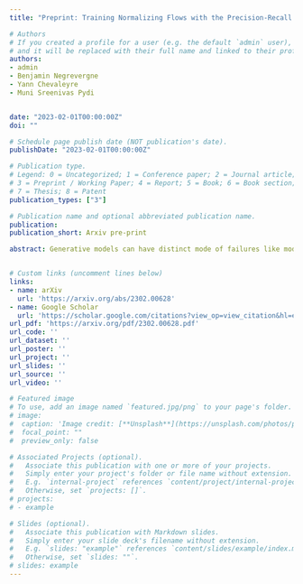 ```yaml
---
title: "Preprint: Training Normalizing Flows with the Precision-Recall Divergence"

# Authors
# If you created a profile for a user (e.g. the default `admin` user), write the username (folder name) here 
# and it will be replaced with their full name and linked to their profile.
authors:
- admin
- Benjamin Negrevergne
- Yann Chevaleyre
- Muni Sreenivas Pydi


date: "2023-02-01T00:00:00Z"
doi: ""

# Schedule page publish date (NOT publication's date).
publishDate: "2023-02-01T00:00:00Z"

# Publication type.
# Legend: 0 = Uncategorized; 1 = Conference paper; 2 = Journal article;
# 3 = Preprint / Working Paper; 4 = Report; 5 = Book; 6 = Book section;
# 7 = Thesis; 8 = Patent
publication_types: ["3"]

# Publication name and optional abbreviated publication name.
publication: 
publication_short: Arxiv pre-print

abstract: Generative models can have distinct mode of failures like mode dropping and low quality samples, which cannot be captured by a single scalar metric. To address this, recent works propose evaluating generative models using precision and recall, where precision measures quality of samples and recall measures the coverage of the target distribution. Although a variety of discrepancy measures between the target and estimated distribution are used to train generative models, it is unclear what precision-recall trade-offs are achieved by various choices of the discrepancy measures. In this paper, we show that achieving a specified precision-recall trade-off corresponds to minimising -divergences from a family we call the  *PR-divergences*. Conversely, any -divergence can be written as a linear combination of PR-divergences and therefore correspond to minimising a weighted precision-recall trade-off. Further, we propose a novel generative model that is able to train a normalizing flow to minimise any -divergence, and in particular, achieve a given precision-recall trade-off.


# Custom links (uncomment lines below)
links:
- name: arXiv
  url: 'https://arxiv.org/abs/2302.00628'
- name: Google Scholar
  url: 'https://scholar.google.com/citations?view_op=view_citation&hl=en&user=l_e0zo8AAAAJ&citation_for_view=l_e0zo8AAAAJ:9yKSN-GCB0IC'
url_pdf: 'https://arxiv.org/pdf/2302.00628.pdf'
url_code: ''
url_dataset: ''
url_poster: ''
url_project: ''
url_slides: ''
url_source: ''
url_video: ''

# Featured image
# To use, add an image named `featured.jpg/png` to your page's folder. 
# image:
#  caption: 'Image credit: [**Unsplash**](https://unsplash.com/photos/pLCdAaMFLTE)'
#  focal_point: ""
#  preview_only: false

# Associated Projects (optional).
#   Associate this publication with one or more of your projects.
#   Simply enter your project's folder or file name without extension.
#   E.g. `internal-project` references `content/project/internal-project/index.md`.
#   Otherwise, set `projects: []`.
# projects:
# - example

# Slides (optional).
#   Associate this publication with Markdown slides.
#   Simply enter your slide deck's filename without extension.
#   E.g. `slides: "example"` references `content/slides/example/index.md`.
#   Otherwise, set `slides: ""`.
# slides: example
---
```

